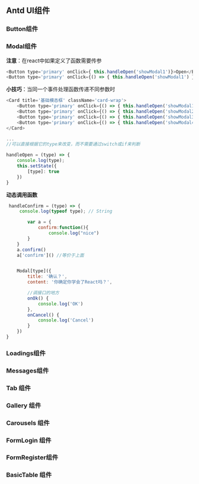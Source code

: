 ## Antd UI组件

### Button组件

### Modal组件
**注意**：在react中如果定义了函数需要传参
```JavaScript
<Button type='primary' onClick={ this.handleOpen('showModal1')}>Open</Button> // 错误写法，函数会直接执行
<Button type='primary' onClick={() => { this.handleOpen('showModal1') }}>Open</Button> //正确，当点击时才执行
```

**小技巧**：当同一个事件处理函数传递不同参数时
```javascript
<Card title='基础模态框' className='card-wrap'>
    <Button type='primary' onClick={() => { this.handleOpen('showModal1') }}>Open</Button>
    <Button type='primary' onClick={() => { this.handleOpen('showModal2') }}>自定义页脚</Button>
    <Button type='primary' onClick={() => { this.handleOpen('showModal3') }}>顶部20px弹窗</Button>
    <Button type='primary' onClick={() => { this.handleOpen('showModal4') }}>水平垂直居中</Button>
</Card>

...
//可以直接根据它的type来改变，而不需要通过switch或if来判断

handleOpen = (type) => {
    console.log(type);
    this.setState({
        [type]: true
    })
}

```

**动态调用函数**
```javascript
 handleConfirm = (type) => {
     console.log(typeof type); // String

        var a = {
            confirm:function(){
                console.log("nice")
        }
    }
    a.confirm()
    a['confirm']() //等价于上面


    Modal[type]({
        title: '确认？',
        content: '你确定你学会了React吗？',

        //调接口的地方
        onOk() {
            console.log('OK')
        },
        onCancel() {
            console.log('Cancel')
        }
    })
}

```


### Loadings组件

### Messages组件

### Tab 组件

### Gallery 组件

### Carousels 组件

### FormLogin 组件

### FormRegister组件

### BasicTable 组件
